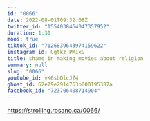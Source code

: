 ```yaml
---
id: "0066"
date: 2022-08-01T09:32:08Z
twitter_id: "1554038464047357952"
duration: 1:31
moos: true
tiktok_id: "7126839643974159622"
instagram_id: Cgtkz_PMIxG
title: shame in making movies about religion
summary: null
slug: "0066"
youtube_id: vK6sbQlcJZ4
ghost_id: 62e79e2914763b000195387a
facebook_id: "723706408714904"
---
```

https://strolling.rosano.ca/0066/
